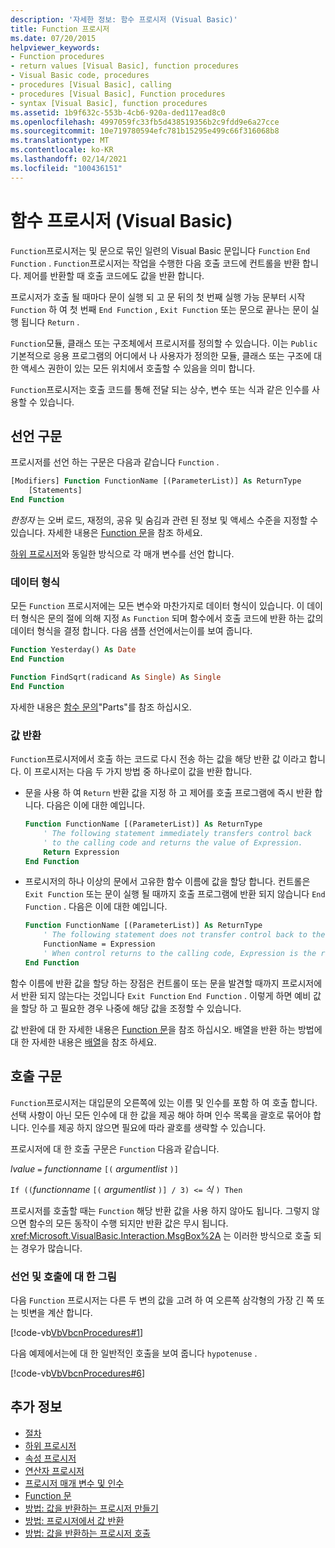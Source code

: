 ```yaml
---
description: '자세한 정보: 함수 프로시저 (Visual Basic)'
title: Function 프로시저
ms.date: 07/20/2015
helpviewer_keywords:
- Function procedures
- return values [Visual Basic], function procedures
- Visual Basic code, procedures
- procedures [Visual Basic], calling
- procedures [Visual Basic], Function procedures
- syntax [Visual Basic], function procedures
ms.assetid: 1b9f632c-553b-4cb6-920a-ded117ead8c0
ms.openlocfilehash: 4997059fc33fb5d438519356b2c9fdd9e6a27cce
ms.sourcegitcommit: 10e719780594efc781b15295e499c66f316068b8
ms.translationtype: MT
ms.contentlocale: ko-KR
ms.lasthandoff: 02/14/2021
ms.locfileid: "100436151"
---
```

# <a name="function-procedures-visual-basic"></a>함수 프로시저 (Visual Basic)

`Function`프로시저는 및 문으로 묶인 일련의 Visual Basic 문입니다 `Function` `End Function` . `Function`프로시저는 작업을 수행한 다음 호출 코드에 컨트롤을 반환 합니다. 제어를 반환할 때 호출 코드에도 값을 반환 합니다.

프로시저가 호출 될 때마다 문이 실행 되 고 문 뒤의 첫 번째 실행 가능 문부터 시작 `Function` 하 여 첫 번째 `End Function` , `Exit Function` 또는 문으로 끝나는 문이 실행 됩니다 `Return` .

`Function`모듈, 클래스 또는 구조체에서 프로시저를 정의할 수 있습니다. 이는 `Public` 기본적으로 응용 프로그램의 어디에서 나 사용자가 정의한 모듈, 클래스 또는 구조에 대 한 액세스 권한이 있는 모든 위치에서 호출할 수 있음을 의미 합니다.

`Function`프로시저는 호출 코드를 통해 전달 되는 상수, 변수 또는 식과 같은 인수를 사용할 수 있습니다.

## <a name="declaration-syntax"></a>선언 구문

프로시저를 선언 하는 구문은 다음과 같습니다 `Function` .

```vb
[Modifiers] Function FunctionName [(ParameterList)] As ReturnType
    [Statements]
End Function
```

*한정자* 는 오버 로드, 재정의, 공유 및 숨김과 관련 된 정보 및 액세스 수준을 지정할 수 있습니다. 자세한 내용은 [Function 문](../../../language-reference/statements/function-statement.md)을 참조 하세요.

[하위 프로시저](./sub-procedures.md)와 동일한 방식으로 각 매개 변수를 선언 합니다.

### <a name="data-type"></a>데이터 형식

모든 `Function` 프로시저에는 모든 변수와 마찬가지로 데이터 형식이 있습니다. 이 데이터 형식은 문의 절에 의해 지정 `As` `Function` 되며 함수에서 호출 코드에 반환 하는 값의 데이터 형식을 결정 합니다. 다음 샘플 선언에서는이를 보여 줍니다.

```vb
Function Yesterday() As Date
End Function

Function FindSqrt(radicand As Single) As Single
End Function
```

자세한 내용은 [함수 문의](../../../language-reference/statements/function-statement.md)"Parts"를 참조 하십시오.

### <a name="returning-values"></a>값 반환

`Function`프로시저에서 호출 하는 코드로 다시 전송 하는 값을 해당 반환 값 이라고 합니다. 이 프로시저는 다음 두 가지 방법 중 하나로이 값을 반환 합니다.

- 문을 사용 하 여 `Return` 반환 값을 지정 하 고 제어를 호출 프로그램에 즉시 반환 합니다. 다음은 이에 대한 예입니다.

  ```vb
  Function FunctionName [(ParameterList)] As ReturnType
      ' The following statement immediately transfers control back
      ' to the calling code and returns the value of Expression.
      Return Expression
  End Function
  ```

- 프로시저의 하나 이상의 문에서 고유한 함수 이름에 값을 할당 합니다. 컨트롤은 `Exit Function` 또는 문이 실행 될 때까지 호출 프로그램에 반환 되지 않습니다 `End Function` . 다음은 이에 대한 예입니다.

  ```vb
  Function FunctionName [(ParameterList)] As ReturnType
      ' The following statement does not transfer control back to the calling code.
      FunctionName = Expression
      ' When control returns to the calling code, Expression is the return value.
  End Function
  ```

함수 이름에 반환 값을 할당 하는 장점은 컨트롤이 또는 문을 발견할 때까지 프로시저에서 반환 되지 않는다는 것입니다 `Exit Function` `End Function` . 이렇게 하면 예비 값을 할당 하 고 필요한 경우 나중에 해당 값을 조정할 수 있습니다.

값 반환에 대 한 자세한 내용은 [Function 문](../../../language-reference/statements/function-statement.md)을 참조 하십시오. 배열을 반환 하는 방법에 대 한 자세한 내용은 [배열](../arrays/index.md)을 참조 하세요.

## <a name="calling-syntax"></a>호출 구문

`Function`프로시저는 대입문의 오른쪽에 있는 이름 및 인수를 포함 하 여 호출 합니다. 선택 사항이 아닌 모든 인수에 대 한 값을 제공 해야 하며 인수 목록을 괄호로 묶어야 합니다. 인수를 제공 하지 않으면 필요에 따라 괄호를 생략할 수 있습니다.

프로시저에 대 한 호출 구문은 `Function` 다음과 같습니다.

*lvalue* `=` *functionname* `[(` *argumentlist*    `)]`

`If ((`*functionname* `[(` *argumentlist* `)] / 3) <=` *식*  `) Then`

프로시저를 호출할 때는 `Function` 해당 반환 값을 사용 하지 않아도 됩니다. 그렇지 않으면 함수의 모든 동작이 수행 되지만 반환 값은 무시 됩니다. <xref:Microsoft.VisualBasic.Interaction.MsgBox%2A> 는 이러한 방식으로 호출 되는 경우가 많습니다.

### <a name="illustration-of-declaration-and-call"></a>선언 및 호출에 대 한 그림

다음 `Function` 프로시저는 다른 두 변의 값을 고려 하 여 오른쪽 삼각형의 가장 긴 쪽 또는 빗변을 계산 합니다.

[!code-vb[VbVbcnProcedures#1](~/samples/snippets/visualbasic/VS_Snippets_VBCSharp/VbVbcnProcedures/VB/Class1.vb#1)]

다음 예제에서는에 대 한 일반적인 호출을 보여 줍니다 `hypotenuse` .

[!code-vb[VbVbcnProcedures#6](~/samples/snippets/visualbasic/VS_Snippets_VBCSharp/VbVbcnProcedures/VB/Class1.vb#6)]

## <a name="see-also"></a>추가 정보

- [절차](./index.md)
- [하위 프로시저](./sub-procedures.md)
- [속성 프로시저](./property-procedures.md)
- [연산자 프로시저](./operator-procedures.md)
- [프로시저 매개 변수 및 인수](./procedure-parameters-and-arguments.md)
- [Function 문](../../../language-reference/statements/function-statement.md)
- [방법: 값을 반환하는 프로시저 만들기](./how-to-create-a-procedure-that-returns-a-value.md)
- [방법: 프로시저에서 값 반환](./how-to-return-a-value-from-a-procedure.md)
- [방법: 값을 반환하는 프로시저 호출](./how-to-call-a-procedure-that-returns-a-value.md)
